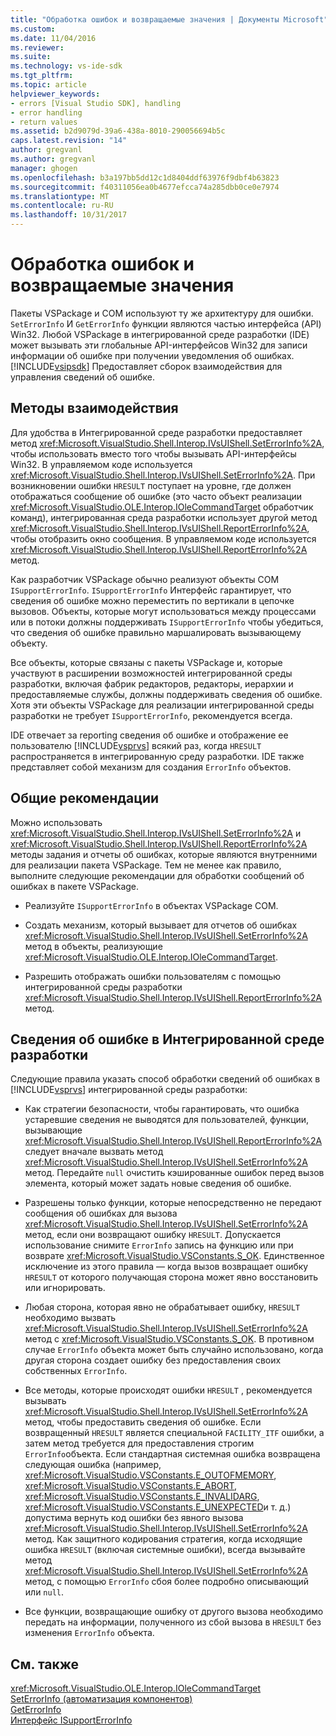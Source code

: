 ```yaml
---
title: "Обработка ошибок и возвращаемые значения | Документы Microsoft"
ms.custom: 
ms.date: 11/04/2016
ms.reviewer: 
ms.suite: 
ms.technology: vs-ide-sdk
ms.tgt_pltfrm: 
ms.topic: article
helpviewer_keywords:
- errors [Visual Studio SDK], handling
- error handling
- return values
ms.assetid: b2d9079d-39a6-438a-8010-290056694b5c
caps.latest.revision: "14"
author: gregvanl
ms.author: gregvanl
manager: ghogen
ms.openlocfilehash: b3a197bb5dd12c1d8404ddf63976f9dbf4b63823
ms.sourcegitcommit: f40311056ea0b4677efcca74a285dbb0ce0e7974
ms.translationtype: MT
ms.contentlocale: ru-RU
ms.lasthandoff: 10/31/2017
---
```

# <a name="error-handling-and-return-values"></a>Обработка ошибок и возвращаемые значения
Пакеты VSPackage и COM используют ту же архитектуру для ошибки. `SetErrorInfo` И `GetErrorInfo` функции являются частью интерфейса (API) Win32. Любой VSPackage в интегрированной среде разработки (IDE) может вызывать эти глобальные API-интерфейсов Win32 для записи информации об ошибке при получении уведомления об ошибках. [!INCLUDE[vsipsdk](../extensibility/includes/vsipsdk_md.md)] Предоставляет сборок взаимодействия для управления сведений об ошибке.  
  
## <a name="interop-methods"></a>Методы взаимодействия  
 Для удобства в Интегрированной среде разработки предоставляет метод <xref:Microsoft.VisualStudio.Shell.Interop.IVsUIShell.SetErrorInfo%2A>, чтобы использовать вместо того чтобы вызывать API-интерфейсы Win32. В управляемом коде используется <xref:Microsoft.VisualStudio.Shell.Interop.IVsUIShell.SetErrorInfo%2A>. При возникновении ошибки `HRESULT` поступает на уровне, где должен отображаться сообщение об ошибке (это часто объект реализации <xref:Microsoft.VisualStudio.OLE.Interop.IOleCommandTarget> обработчик команд), интегрированная среда разработки использует другой метод <xref:Microsoft.VisualStudio.Shell.Interop.IVsUIShell.ReportErrorInfo%2A>, чтобы отобразить окно сообщения. В управляемом коде используется <xref:Microsoft.VisualStudio.Shell.Interop.IVsUIShell.ReportErrorInfo%2A> метод.  
  
 Как разработчик VSPackage обычно реализуют объекты COM `ISupportErrorInfo`. `ISupportErrorInfo` Интерфейс гарантирует, что сведения об ошибке можно переместить по вертикали в цепочке вызовов. Объекты, которые могут использоваться между процессами или в потоки должны поддерживать `ISupportErrorInfo` чтобы убедиться, что сведения об ошибке правильно маршалировать вызывающему объекту.  
  
 Все объекты, которые связаны с пакеты VSPackage и, которые участвуют в расширении возможностей интегрированной среды разработки, включая фабрик редакторов, редакторы, иерархии и предоставляемые службы, должны поддерживать сведения об ошибке. Хотя эти объекты VSPackage для реализации интегрированной среды разработки не требует `ISupportErrorInfo`, рекомендуется всегда.  
  
 IDE отвечает за reporting сведения об ошибке и отображение ее пользователю [!INCLUDE[vsprvs](../code-quality/includes/vsprvs_md.md)] всякий раз, когда `HRESULT` распространяется в интегрированную среду разработки. IDE также представляет собой механизм для создания `ErrorInfo` объектов.  
  
## <a name="general-guidelines"></a>Общие рекомендации  
 Можно использовать <xref:Microsoft.VisualStudio.Shell.Interop.IVsUIShell.SetErrorInfo%2A> и <xref:Microsoft.VisualStudio.Shell.Interop.IVsUIShell.ReportErrorInfo%2A> методы задания и отчеты об ошибках, которые являются внутренними для реализации пакета VSPackage. Тем не менее как правило, выполните следующие рекомендации для обработки сообщений об ошибках в пакете VSPackage.  
  
-   Реализуйте `ISupportErrorInfo` в объектах VSPackage COM.  
  
-   Создать механизм, который вызывает для отчетов об ошибках <xref:Microsoft.VisualStudio.Shell.Interop.IVsUIShell.SetErrorInfo%2A> метод в объекты, реализующие <xref:Microsoft.VisualStudio.OLE.Interop.IOleCommandTarget>.  
  
-   Разрешить отображать ошибки пользователям с помощью интегрированной среды разработки <xref:Microsoft.VisualStudio.Shell.Interop.IVsUIShell.ReportErrorInfo%2A> метод.  
  
## <a name="error-information-in-the-ide"></a>Сведения об ошибке в Интегрированной среде разработки  
 Следующие правила указать способ обработки сведений об ошибках в [!INCLUDE[vsprvs](../code-quality/includes/vsprvs_md.md)] интегрированной среды разработки:  
  
-   Как стратегии безопасности, чтобы гарантировать, что ошибка устаревшие сведения не выводятся для пользователей, функции, вызывающие <xref:Microsoft.VisualStudio.Shell.Interop.IVsUIShell.ReportErrorInfo%2A> следует вначале вызвать метод <xref:Microsoft.VisualStudio.Shell.Interop.IVsUIShell.SetErrorInfo%2A> метод. Передайте `null` очистить кэшированные ошибок перед вызов элемента, который может задать новые сведения об ошибке.  
  
-   Разрешены только функции, которые непосредственно не передают сообщения об ошибках для вызова <xref:Microsoft.VisualStudio.Shell.Interop.IVsUIShell.SetErrorInfo%2A> метод, если они возвращают ошибку `HRESULT`. Допускается использование снимите `ErrorInfo` запись на функцию или при возврате <xref:Microsoft.VisualStudio.VSConstants.S_OK>. Единственное исключение из этого правила — когда вызов возвращает ошибку `HRESULT` от которого получающая сторона может явно восстановить или игнорировать.  
  
-   Любая сторона, которая явно не обрабатывает ошибку, `HRESULT` необходимо вызвать <xref:Microsoft.VisualStudio.Shell.Interop.IVsUIShell.SetErrorInfo%2A> метод с <xref:Microsoft.VisualStudio.VSConstants.S_OK>. В противном случае `ErrorInfo` объекта может быть случайно использовано, когда другая сторона создает ошибку без предоставления своих собственных `ErrorInfo`.  
  
-   Все методы, которые происходят ошибки `HRESULT` , рекомендуется вызывать <xref:Microsoft.VisualStudio.Shell.Interop.IVsUIShell.SetErrorInfo%2A> метод, чтобы предоставить сведения об ошибке. Если возвращенный `HRESULT` является специальной `FACILITY_ITF` ошибки, а затем метод требуется для предоставления строгим `ErrorInfo`объекта. Если стандартная системная ошибка возвращена следующая ошибка (например, <xref:Microsoft.VisualStudio.VSConstants.E_OUTOFMEMORY>, <xref:Microsoft.VisualStudio.VSConstants.E_ABORT>, <xref:Microsoft.VisualStudio.VSConstants.E_INVALIDARG>, <xref:Microsoft.VisualStudio.VSConstants.E_UNEXPECTED>и т. д.) допустима вернуть код ошибки без явного вызова <xref:Microsoft.VisualStudio.Shell.Interop.IVsUIShell.SetErrorInfo%2A> метод. Как защитного кодирования стратегия, когда исходящие ошибка `HRESULT` (включая системные ошибки), всегда вызывайте метод <xref:Microsoft.VisualStudio.Shell.Interop.IVsUIShell.SetErrorInfo%2A> метод, с помощью `ErrorInfo` сбоя более подробно описывающий или `null`.  
  
-   Все функции, возвращающие ошибку от другого вызова необходимо передать на информации, полученного из сбой вызова в `HRESULT` без изменения `ErrorInfo` объекта.  
  
## <a name="see-also"></a>См. также  
 <xref:Microsoft.VisualStudio.OLE.Interop.IOleCommandTarget>   
 [SetErrorInfo (автоматизация компонентов)](http://msdn.microsoft.com/en-us/8eaacfac-fc37-4eaa-870b-10b99d598d66)   
 [GetErrorInfo](http://msdn.microsoft.com/en-us/03317526-8c4f-4173-bc10-110c8112676a)   
 [Интерфейс ISupportErrorInfo](http://msdn.microsoft.com/en-us/42d33066-36b4-4a5b-aa5d-46682e560f32)